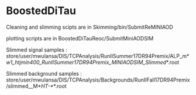 # BoostedDiTau

Cleaning and slimming scipts are in Skimming/bin/SubmitReMINIAOD

plotting scripts are in BoostedDiTauReoc/SubmitMiniAODSIM

Slimmed signal samples : store/user/mwulansa/DIS/TCPAnalysis/RunIISummer17DR94Premix/ALP_m*_w1_htjmin400_RunIISummer17DR94Premix_MINIAODSIM_Slimmed_*.root

Slimmed background samples : store/user/mwulansa/DIS/TCPAnalysis/Backgrounds/RunIIFall17DR94Premix/slimmed_<SAMPLE>_M*_HT-*_*.root

